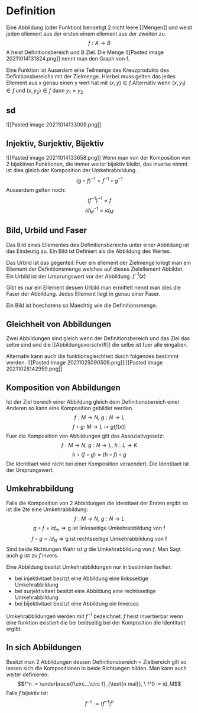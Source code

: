 
# Definition 
Eine Abbildung (oder Funktion) benoetigt 2 nicht leere [[Mengen]] und weist jeden ellement aus der ersten einem ellement aus der zweiten zu.  
$$f:A\rightarrow B$$
A heist Definitionsbereich und B Ziel. Die Menge 
![[Pasted image 20211014131824.png]]
nennt man den Graph von f.

Eine Funktion ist Auserdem eine Teilmenge des Kreuzprodukts des Definitionsbereichs mit der Zielmenge. Hierbei muss gelten das jedes Ellement aus x genau einen y wert hat mit $(x, y) \in f$.Alternativ wenn $(x, y_1) \in f$ und $(x, y_2) \in f$  dann $y_1 = y_2$

## sd
![[Pasted image 20211014133009.png]]

## Injektiv, Surjektiv, Bijektiv
![[Pasted image 20211014133658.png]]
Wenn man von der Komposition von 2 bijektiven Funktionen, die immer weiter bijektiv bleibt, das inverse nimmt ist dies gleich der Komposition der Umkehrabbildung.  
$$(g\circ f)^{-1} = f^{-1} \circ g^{-1}$$
Ausserdem gelten noch:
$$(f^{-1})^{-1} = f$$
$$id_M^{-1}=id_M$$
## Bild, Urbild und Faser
Das Bild eines Ellementes des Definitionsbereichs unter einer Abbildung ist das Eindeutig zu. Ein Bild ist Definiert als die Abbildung des Wertes.

Das Urbild ist das gegenteil: Fuer ein ellement der Zielmenge kriegt man ein Ellement der Definitionsmenge welches auf dieses Zielellement Abbildet. Ein Urbild ist der Ursprungswert vor der Abbildung. $f^{-1}(x)$

Gibt es nur ein Ellement dessen Urbild man ermittelt nennt man dies die Faser der Abbildung. Jedes Ellement liegt in genau einer Faser.

Ein Bild ist hoechstens so Maechtig wie die Definitionsmenge.

## Gleichheit von Abbildungen
Zwei Abbildungen sind gleich wenn der Definitionsbereich und das Ziel  das selbe sind und die [[Abbildungsvorschrift]] die selbe ist fuer alle eingaben.

Alternativ kann auch die funktionsgleichheit durch folgendes bestimmt werden.
![[Pasted image 20211025090509.png]]![[Pasted image 20211028142959.png]]

## Komposition von Abbildungen
Ist der Ziel bereich einer Abbildung gleich dem Definitionsbereich einer Anderen so kann eine Komposition gebildet werden. 
$$f:M \rightarrow N,\ g: N \rightarrow L$$
$$f\circ g:\ M \rightarrow L \mapsto g(f(x))$$ 
Fuer die Komposition von Abbildungen gilt das Assoziativgesetz:
$$f:M \rightarrow N,\ g: N \rightarrow L,\ h:L \rightarrow K$$
$$h\circ (f\circ g) =(h\circ f) \circ g$$ 
Die Identitaet wird nicht bei einer Komposition veraendert. Die Identitaet ist der Ursprungswert.

## Umkehrabbildung
Falls die Komposition von 2 Abbildungen die Identitaet der Ersten ergibt so ist die 2te eine Umkehrabbildung:
$$f:M \rightarrow N,\ g: N \rightarrow L$$
$$g\circ f=id_m\Rightarrow \text{g ist linksseitige Umkehrabbildung von f}$$ 
$$f\circ g=id_N\Rightarrow \text{g ist rechtsseitige Umkehrabbildung von f}$$ 
Sind beide Richtungen Wahr ist $g$ die Umkehrabbildung von $f$. Man Sagt auch $g$ ist zu $f$ invers. 

Eine Abbildung besitzt Umkehrabbildungen nur in bestimten faellen:
- bei injektivitaet besitzt eine Abbildung eine linksseitige Umkehrabbildung
- bei surjektivitaet besitzt eine Abbildung eine rechtsseitige Umkehrabbildung
- bei bijektivitaet besitzt eine Abbildung ein Inverses

Umkehrabbildungen werden mit $f^{-1}$ bezeichnet. $f$ heist invertierbar wenn eine funktion existiert die bei beidseitig bei der Komposition die Identitaet ergibt.

## In sich Abbildungen
Besitzt man 2 Abbildungen dessen Definitionsbereich = Zielbereich gilt so lassen sich die Kompositionen in beide Richtungen bilden. Man kann auch weiter definieren:
$$f^n := \underbrace{f\circ...\circ f}_{\text{n mal}}, \ f^0 := id_M$$
Falls $f$ bijektiv ist:
$$f^{-n}:=(f^{-1})^n$$